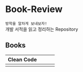 # Book-Review
```방학을 알차게 보내보자!```  
개발 서적을 읽고 정리하는 Repository

## Books
|Clean Code| | | |
|---|---|---|---|
||||

